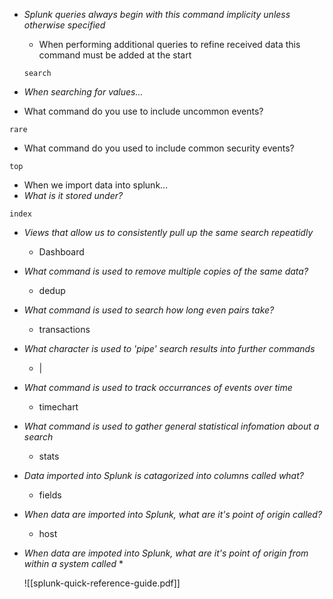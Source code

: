 * *Splunk queries always begin with this command implicity unless otherwise specified*
	* When performing additional queries to refine received data this command must be added at the start
	```splunk
	search
	```

*  *When searching for values...*
* What command do you use to include uncommon events?
```splunk
rare
```
* What command do you used to include common security events?
```splunk
top
```
* When we import data into splunk...
* *What is it stored under?*
```splunk
index
```
* *Views that allow us to consistently pull up the same search repeatidly*
	* Dashboard

* *What command is used to remove multiple copies of the same data?*
	* dedup

* *What command is used to search how long even pairs take?*
	* transactions

* *What character is used to 'pipe' search results into further commands*
	* |

* *What command is used to track occurrances of events over time*
	* timechart 

* *What command is used to gather general statistical infomation about a search*
	* stats

* *Data imported into Splunk is catagorized into columns called what?*
	* fields

* *When data are imported into Splunk, what are it's point of origin called?*
	* host

* *When data are impoted into Splunk, what are it's point of origin from within a system called*
	* 









	![[splunk-quick-reference-guide.pdf]]